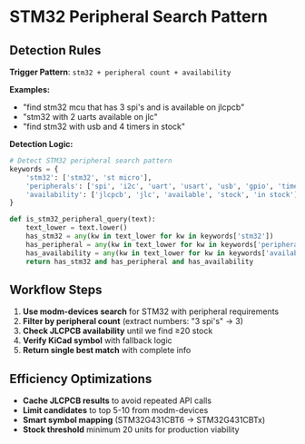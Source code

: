 # STM32 Peripheral Search Pattern

## Detection Rules

**Trigger Pattern**: `stm32 + peripheral count + availability`

**Examples:**
- "find stm32 mcu that has 3 spi's and is available on jlcpcb"
- "stm32 with 2 uarts available on jlc"
- "find stm32 with usb and 4 timers in stock"

**Detection Logic:**
```python
# Detect STM32 peripheral search pattern
keywords = {
    'stm32': ['stm32', 'st micro'],
    'peripherals': ['spi', 'i2c', 'uart', 'usart', 'usb', 'gpio', 'timer', 'adc', 'dac', 'can'],
    'availability': ['jlcpcb', 'jlc', 'available', 'stock', 'in stock']
}

def is_stm32_peripheral_query(text):
    text_lower = text.lower()
    has_stm32 = any(kw in text_lower for kw in keywords['stm32'])
    has_peripheral = any(kw in text_lower for kw in keywords['peripherals'])
    has_availability = any(kw in text_lower for kw in keywords['availability'])
    return has_stm32 and has_peripheral and has_availability
```

## Workflow Steps

1. **Use modm-devices search** for STM32 with peripheral requirements
2. **Filter by peripheral count** (extract numbers: "3 spi's" → 3)
3. **Check JLCPCB availability** until we find ≥20 stock
4. **Verify KiCad symbol** with fallback logic
5. **Return single best match** with complete info

## Efficiency Optimizations

- **Cache JLCPCB results** to avoid repeated API calls
- **Limit candidates** to top 5-10 from modm-devices
- **Smart symbol mapping** (STM32G431CBT6 → STM32G431CBTx)
- **Stock threshold** minimum 20 units for production viability